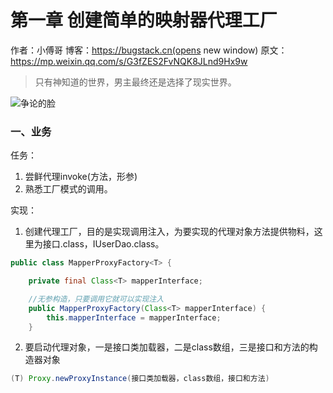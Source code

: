 # 第一章 创建简单的映射器代理工厂
作者：小傅哥
博客：https://bugstack.cn(opens new window)
原文：https://mp.weixin.qq.com/s/G3fZES2FvNQK8JLnd9Hx9w

> 只有神知道的世界，男主最终还是选择了现实世界。

![争论的脸](https://github.com/user-attachments/assets/52ba99ec-7107-4e08-9348-7c423132ab82)
### 一、业务
任务：
1. 尝鲜代理invoke(方法，形参)
2. 熟悉工厂模式的调用。

实现：
1. 创建代理工厂，目的是实现调用注入，为要实现的代理对象方法提供物料，这里为接口.class，IUserDao.class。
``` java
public class MapperProxyFactory<T> {

    private final Class<T> mapperInterface;

    //无参构造，只要调用它就可以实现注入
    public MapperProxyFactory(Class<T> mapperInterface) {
        this.mapperInterface = mapperInterface;
    }
```
2. 要启动代理对象，一是接口类加载器，二是class数组，三是接口和方法的构造器对象
``` java
(T) Proxy.newProxyInstance(接口类加载器，class数组，接口和方法)
```